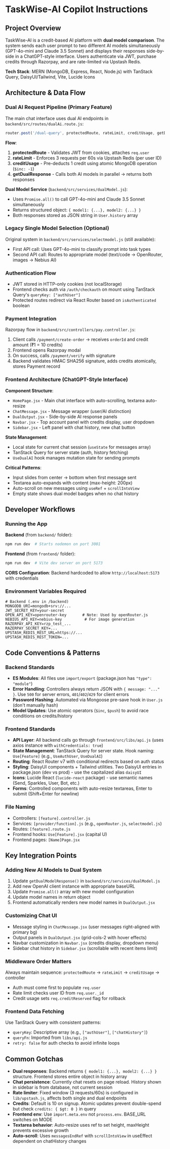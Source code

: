 # TaskWise-AI Copilot Instructions

## Project Overview
TaskWise-AI is a credit-based AI platform with **dual model comparison**. The system sends each user prompt to two different AI models simultaneously (GPT-4o-mini and Claude 3.5 Sonnet) and displays their responses side-by-side in a ChatGPT-style interface. Users authenticate via JWT, purchase credits through Razorpay, and are rate-limited via Upstash Redis.

**Tech Stack**: MERN (MongoDB, Express, React, Node.js) with TanStack Query, DaisyUI/Tailwind, Vite, Lucide Icons

## Architecture & Data Flow

### Dual AI Request Pipeline (Primary Feature)
The main chat interface uses dual AI endpoints in `backend/src/routes/dualAi.route.js`:
```javascript
router.post('/dual-query', protectedRoute, rateLimit, creditUsage, getDualResponse)
```

**Flow**:
1. **protectedRoute** - Validates JWT from cookies, attaches `req.user`
2. **rateLimit** - Enforces 3 requests per 60s via Upstash Redis (per user ID)
3. **creditUsage** - Pre-deducts 1 credit using atomic MongoDB operation (`$inc: -1`)
4. **getDualResponse** - Calls both AI models in parallel → returns both responses

**Dual Model Service** (`backend/src/services/dualModel.js`):
- Uses `Promise.all()` to call GPT-4o-mini and Claude 3.5 Sonnet simultaneously
- Returns structured object: `{ model1: {...}, model2: {...} }`
- Both responses stored as JSON string in `User.history` array

### Legacy Single Model Selection (Optional)
Original system in `backend/src/services/selectmodel.js` (still available):
- First API call: Uses GPT-4o-mini to classify prompt into task types
- Second API call: Routes to appropriate model (text/code → OpenRouter, images → Nebius AI)

### Authentication Flow
- JWT stored in HTTP-only cookies (not localStorage)
- Frontend checks auth via `/auth/checkauth` on mount using TanStack Query's `queryKey: ["authUser"]`
- Protected routes redirect via React Router based on `isAuthenticated` boolean

### Payment Integration
Razorpay flow in `backend/src/controllers/pay.controller.js`:
1. Client calls `/payment/create-order` → receives `orderId` and credit amount (₹1 = 10 credits)
2. Frontend opens Razorpay modal
3. On success, calls `/payment/verify` with signature
4. Backend validates HMAC SHA256 signature, adds credits atomically, stores Payment record

### Frontend Architecture (ChatGPT-Style Interface)
**Component Structure**:
- `HomePage.jsx` - Main chat interface with auto-scrolling, textarea auto-resize
- `ChatMessage.jsx` - Message wrapper (user/AI distinction)
- `DualOutput.jsx` - Side-by-side AI response panels
- `Navbar.jsx` - Top account panel with credits display, user dropdown
- `Sidebar.jsx` - Left panel with chat history, new chat button

**State Management**:
- Local state for current chat session (`useState` for messages array)
- TanStack Query for server state (auth, history fetching)
- `UseDualAI` hook manages mutation state for sending prompts

**Critical Patterns**:
- Input slides from center → bottom when first message sent
- Textarea auto-expands with content (max-height: 200px)
- Auto-scroll on new messages using `useRef` + `scrollIntoView`
- Empty state shows dual model badges when no chat history

## Developer Workflows

### Running the App
**Backend** (from `backend/` folder):
```bash
npm run dev  # Starts nodemon on port 3001
```

**Frontend** (from `frontend/` folder):
```bash
npm run dev  # Vite dev server on port 5173
```

**CORS Configuration**: Backend hardcoded to allow `http://localhost:5173` with credentials

### Environment Variables Required
```env
# Backend (.env in /backend)
MONGODB_URI=mongodb+srv://...
JWT_SECRET_KEY=your-secret
OPEN_API_KEY=openrouter-key       # Note: Used by openRouter.js
NEBIUS_API_KEY=nebius-key          # For image generation
RAZERPAY_API_KEY=rzp_test_...
RAZERPAY_SECRET_KEY=...
UPSTASH_REDIS_REST_URL=https://...
UPSTASH_REDIS_REST_TOKEN=...
```

## Code Conventions & Patterns

### Backend Standards
- **ES Modules**: All files use `import/export` (package.json has `"type": "module"`)
- **Error Handling**: Controllers always return JSON with `{ message: "..." }`. Use `500` for server errors, `401`/`402`/`429` for client errors
- **Password Hashing**: Automated via Mongoose pre-save hook in `User.js` (don't manually hash)
- **Model Updates**: Use atomic operators (`$inc`, `$push`) to avoid race conditions on credits/history

### Frontend Standards
- **API Layer**: All backend calls go through `frontend/src/libs/api.js` (uses axios instance with `withCredentials: true`)
- **State Management**: TanStack Query for server state. Hook naming: `Use[Feature]` (e.g., `UseAuthUser`, `UseDualAI`)
- **Routing**: React Router v7 with conditional redirects based on auth status
- **Styling**: DaisyUI components + Tailwind utilities. Two DaisyUI entries in package.json (dev vs prod) - use the capitalized alias `daisyUI`
- **Icons**: Lucide React (`lucide-react` package) - use semantic names (Send, Sparkles, User, Bot, etc.)
- **Forms**: Controlled components with auto-resize textareas, Enter to submit (Shift+Enter for newline)

### File Naming
- Controllers: `[feature].controller.js`
- Services: `[provider/function].js` (e.g., `openRouter.js`, `selectmodel.js`)
- Routes: `[feature].route.js`
- Frontend hooks: `Use[Feature].jsx` (capital U)
- Frontend pages: `[Name]Page.jsx`

## Key Integration Points

### Adding New AI Models to Dual System
1. Update `getDualModelResponse()` in `backend/src/services/dualModel.js`
2. Add new OpenAI client instance with appropriate baseURL
3. Update `Promise.all()` array with new model configuration
4. Update model names in return object
5. Frontend automatically renders new model names in `DualOutput.jsx`

### Customizing Chat UI
- Message styling in `ChatMessage.jsx` (user messages right-aligned with primary bg)
- Output panels in `DualOutput.jsx` (grid-cols-2 with hover effects)
- Navbar customization in `Navbar.jsx` (credits display, dropdown menu)
- Sidebar chat history in `Sidebar.jsx` (scrollable with recent items limit)

### Middleware Order Matters
Always maintain sequence: `protectedRoute` → `rateLimit` → `creditUsage` → controller
- Auth must come first to populate `req.user`
- Rate limit checks user ID from `req.user._id`
- Credit usage sets `req.creditReserved` flag for rollback

### Frontend Data Fetching
Use TanStack Query with consistent patterns:
- `queryKey`: Descriptive array (e.g., `["authUser"]`, `["chatHistory"]`)
- `queryFn`: Imported from `libs/api.js`
- `retry: false` for auth checks to avoid infinite loops

## Common Gotchas
- **Dual responses**: Backend returns `{ model1: {...}, model2: {...} }` structure. Frontend stores entire object in history array
- **Chat persistence**: Currently chat resets on page reload. History shown in sidebar is from database, not current session
- **Rate limiter**: Fixed window (3 requests/60s) is configured in `lib/upstash.js`, affects both single and dual endpoints
- **Credits**: Default is 10 on signup. Atomic updates prevent double-spend but check `credits: { $gt: 0 }` in query
- **Frontend env**: Use `import.meta.env` not `process.env`. BASE_URL switches on MODE
- **Textarea behavior**: Auto-resize uses ref to set height, maxHeight prevents excessive growth
- **Auto-scroll**: Uses `messagesEndRef` with `scrollIntoView` in useEffect dependent on chatHistory changes
